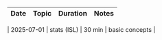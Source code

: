 | Date       | Topic                | Duration | Notes             |
|------------|----------------------|----------|-------------------|

| 2025-07-01 | stats (ISL) | 30 min | basic concepts |
